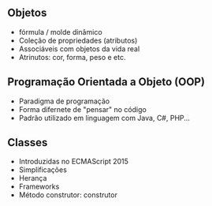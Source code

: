 ## Objetos
- fórmula / molde dinâmico 
- Coleção de propriedades (atributos)
- Associáveis com objetos da vida real 
- Atrinutos: cor, forma, peso e etc. 

## Programação Orientada a Objeto (OOP)
- Paradigma de programação
- Forma difernete de "pensar" no código
- Padrão utilizado em linguagem com Java, C#, PHP...

## Classes 
- Introduzidas no ECMAScript 2015
- Simplificações 
- Herança 
- Frameworks 
- Método construtor: construtor 
